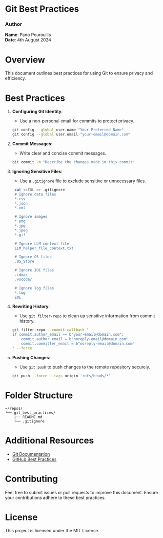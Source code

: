 # Git Best Practices

### Author
**Name**: Pano Pouroullis <br/>
**Date**: 4th August 2024

# Overview
This document outlines best practices for using Git to ensure privacy and efficiency.

# Best Practices

1. **Configuring Git Identity**:
   - Use a non-personal email for commits to protect privacy.
   ```bash
   git config --global user.name "Your Preferred Name"
   git config --global user.email "your-email@domain.com"
   ```

2. **Commit Messages**:
   - Write clear and concise commit messages.
   ```bash
   git commit -m "Describe the changes made in this commit"
   ```

3. **Ignoring Sensitive Files**:
   - Use a `.gitignore` file to exclude sensitive or unnecessary files.
   ```bash
    cat <<EOL >> .gitignore
    # Ignore data files
    *.csv
    *.json
    *.xml

    # Ignore images
    *.png
    *.jpg
    *.jpeg
    *.gif

    # Ignore LLM context file
    LLM_helper_file_context.txt

    # Ignore OS files
    .DS_Store

    # Ignore IDE files
    .idea/
    .vscode/

    # Ignore log files
    *.log
    EOL
   ```

4. **Rewriting History**:
   - Use `git filter-repo` to clean up sensitive information from commit history.
   ```bash
   git filter-repo --commit-callback '
   if commit.author_email == b"your-email@domain.com":
       commit.author_email = b"noreply-email@domain.com"
       commit.committer_email = b"noreply-email@domain.com"
   ' --force
   ```

5. **Pushing Changes**:
   - Use `git push` to push changes to the remote repository securely.
   ```bash
   git push --force --tags origin 'refs/heads/*'
   ```

# Folder Structure
```
~/repos/
└── git_best_practices/
    ├── README.md
    └── .gitignore
```

# Additional Resources
- [Git Documentation](https://git-scm.com/doc)
- [GitHub Best Practices](https://docs.github.com/en/github)

# Contributing
Feel free to submit issues or pull requests to improve this document. Ensure your contributions adhere to these best practices.

# License
This project is licensed under the MIT License.

